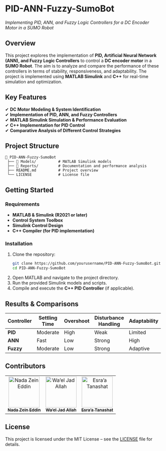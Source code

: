# **PID-ANN-Fuzzy-SumoBot**  
*Implementing PID, ANN, and Fuzzy Logic Controllers for a DC Encoder Motor in a SUMO Robot*  

## **Overview**  
This project explores the implementation of **PID, Artificial Neural Network (ANN), and Fuzzy Logic Controllers** to control a **DC encoder motor** in a **SUMO Robot**. The aim is to analyze and compare the performance of these controllers in terms of stability, responsiveness, and adaptability. The project is implemented using **MATLAB Simulink** and **C++** for real-time simulation and optimization.  

## **Key Features**  
✔ **DC Motor Modeling & System Identification**  
✔ **Implementation of PID, ANN, and Fuzzy Controllers**  
✔ **MATLAB Simulink Simulation & Performance Evaluation**  
✔ **C++ Implementation for PID Control**  
✔ **Comparative Analysis of Different Control Strategies**  

## **Project Structure**  
```
📂 PID-ANN-Fuzzy-SumoBot  
 ├── 📁 Models/          # MATLAB Simulink models  
 ├── 📁 Reports/         # Documentation and performance analysis  
 ├── README.md          # Project overview  
 └── LICENSE            # License file  
```

## **Getting Started**  
### **Requirements**  
- **MATLAB & Simulink (R2021 or later)**  
- **Control System Toolbox**  
- **Simulink Control Design**  
- **C++ Compiler (for PID implementation)**  

### **Installation**  
1. Clone the repository:  
   ```bash
   git clone https://github.com/yourusername/PID-ANN-Fuzzy-SumoBot.git
   cd PID-ANN-Fuzzy-SumoBot
   ```
2. Open MATLAB and navigate to the project directory.  
3. Run the provided Simulink models and scripts.  
4. Compile and execute the **C++ PID Controller** (if applicable).  

## **Results & Comparisons**  
| Controller | Settling Time | Overshoot | Disturbance Handling | Adaptability |  
|------------|--------------|-----------|---------------------|--------------|  
| **PID**    | Moderate     | High      | Weak               | Limited      |  
| **ANN**    | Fast         | Low       | Strong             | High         |  
| **Fuzzy**  | Moderate     | Low       | Strong             | Adaptive     |  

## **Contributors**  
<table>  
  <tr>  
    <td align="center">  
      <a href="https://github.com/Nadazeineedin">  
        <img src="https://github.com/Nadazeineedin.png" width="100px;" alt="Nada Zein Eddin"/>  
        <br /><sub><b>Nada Zein Eddin</b></sub>  
      </a>  
    </td>  
    <td align="center">  
      <a href="https://github.com/Wael-JadAllah">  
        <img src="https://github.com/Wael-JadAllah.png" width="100px;" alt="Wa’el Jad Allah"/>  
        <br /><sub><b>Wa’el Jad Allah</b></sub>  
      </a>  
    </td>  
    <td align="center">  
      <a href="https://github.com/">  
        <img src="https://github.com/.png" width="100px;" alt="Esra’a Tanashat"/>  
        <br /><sub><b>Esra’a Tanashat</b></sub>  
      </a>  
    </td>  
  </tr>  
</table>  

## **License**  
This project is licensed under the MIT License – see the [LICENSE](LICENSE) file for details.  


